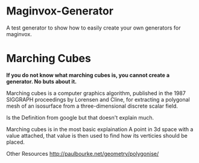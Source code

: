 # Maginvox-Generator
A test generator to show how to easily create your own generators for maginvox.

# Marching Cubes
**If you do not know what marching cubes is, you cannot create a generator. No buts about it.**

Marching cubes is a computer graphics algorithm, published in the 1987 SIGGRAPH proceedings by Lorensen and Cline, for extracting a polygonal mesh of an isosurface from a three-dimensional discrete scalar field.

Is the Definition from google but that doesn't explain much.

Marching cubes is in the most basic explaination
A point in 3d space with a value attached, that value is then used to find how its verticies should be placed.


Other Resources
http://paulbourke.net/geometry/polygonise/
